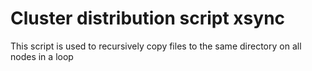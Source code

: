# Cluster distribution script xsync
This script is used to recursively copy files to the same directory on all nodes in a loop

